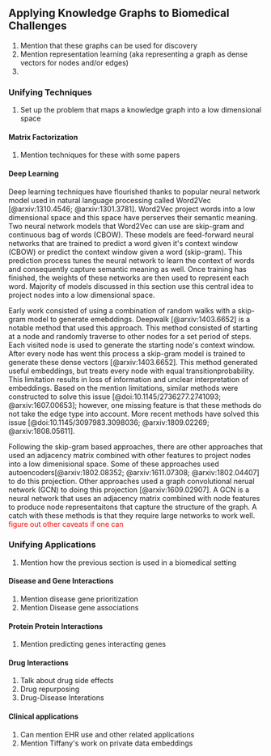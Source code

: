 ## Applying Knowledge Graphs to Biomedical Challenges

1. Mention that these graphs can be used for discovery
2. Mention representation learning (aka representing a graph as dense vectors for nodes and/or edges)
3. 

### Unifying Techniques

1. Set up the problem that maps a knowledge graph into a low dimensional space

#### Matrix Factorization

1. Mention techniques for these with some papers

#### Deep Learning

Deep learning techniques have flourished thanks to  popular neural network model used in natural language processing called Word2Vec [@arxiv:1310.4546; @arxiv:1301.3781].
Word2Vec project words into a low dimensional space and
this space have perserves their semantic meaning.
Two neural network models that Word2Vec can use are skip-gram and continuous bag of words (CBOW).
These models are feed-forward neural networks that are trained to predict a word given it's context window  (CBOW) or predict the context window given a word (skip-gram).
This prediction process tunes the neural network to learn the context of words and consequently capture semantic meaning as well.
Once training has finished, the weights of these networks are then used to represent each word.
Majority of models discussed in this section use this central idea to project nodes into a low dimensional space.

Early work consisted of using a combination of random walks with a skip-gram model to generate emebddings. 
Deepwalk [@arxiv:1403.6652] is a notable method that used this approach.
This method consisted of starting at a node and randomly traverse to other nodes for a set period of steps. 
Each visited node is used to generate the starting node's context window.
After every node has went this process a skip-gram model is trained to generate these dense vectors [@arxiv:1403.6652].
This method generated useful embeddings, but treats every node with equal transitionprobability.
This limitation results in loss of information and unclear interpretation of embeddings.
Based on the mention limitations, similar methods were constructed to solve this issue [@doi:10.1145/2736277.2741093; @arxiv:1607.00653]; however, one missing feature is that these methods do not take the edge type into account.
More recent methods have solved this issue [@doi:10.1145/3097983.3098036; @arxiv:1809.02269; @arxiv:1808.05611].

Following the skip-gram based approaches, there are other approaches that used an adjacency matrix combined with other features to project nodes into a low dimenisional space.
Some of these approaches used autoencoders[@arxiv:1802.08352; @arxiv:1611.07308; @arxiv:1802.04407] to do this projection.
Other approaches used a graph convolutional nerual network (GCN) to doing this projection [@arxiv:1609.02907].
A GCN is a neural network that uses an adjacency matrix combined with node features to produce node representaitons that capture the structure of the graph.
A catch with these methods is that they require large networks to work well.
<font color=red> figure out other caveats if one can </font>

### Unifying Applications

1. Mention how the previous section is used in a biomedical setting

#### Disease and Gene Interactions

1. Mention disease gene prioritization
2. Mention Disease gene associations

#### Protein Protein Interactions

1. Mention predicting genes interacting genes

#### Drug Interactions

1. Talk about drug side effects
2. Drug repurposing
3. Drug-Disease Interations

#### Clinical applications

1. Can mention EHR use and other related applications
2. Mention Tiffany's work on private data embeddings
